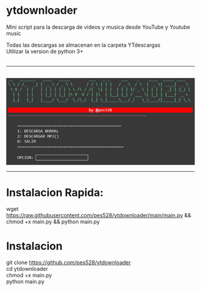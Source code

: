 # ytdownloader
<p>Mini script para la descarga de videos y musica desde YouTube y Youtube music</p>
Todas las descargas se almacenan en la carpeta YTdescargas<br>
Utilizar la version de python 3+<br>
<br>
<hr>
<br>
<img src="https://github.com/pes528/ytdownloader/blob/main/ytdownloader.png">
<br>
<hr>


# Instalacion Rapida:

wget https://raw.githubusercontent.com/pes528/ytdownloader/main/main.py && chmod +x main.py && python main.py

# Instalacion
git clone https://github.com/pes528/ytdownloader<br>
cd ytdownloader<br>
chmod +x main.py<br>
python main.py<br>
